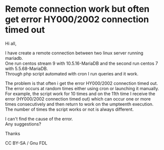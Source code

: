 # Remote connection work but often get error HY000/2002 connection timed out

Hi all,

I have create a remote connection between two linux server running mariadb.\
One run centos stream 9 with 10.5.16-MariaDB and the second run centos 7 with 5.5.68-MariaDB.\
Through php script automated with cron I run queries and it work.

The problem is that often i get the error HY000/2002 connection timed out.\
The error occurs at random times either using cron or launching it manually.\
For example, the script work for 10 times and on the 11th time I receive the error (HY000/2002 connection timed out) which can occur one or more times consecutively and then return to work on the umpteenth execution.\
The number of times the script works or not is always different.

I can't find the cause of the error.\
Any suggestions?

Thanks

CC BY-SA / Gnu FDL
